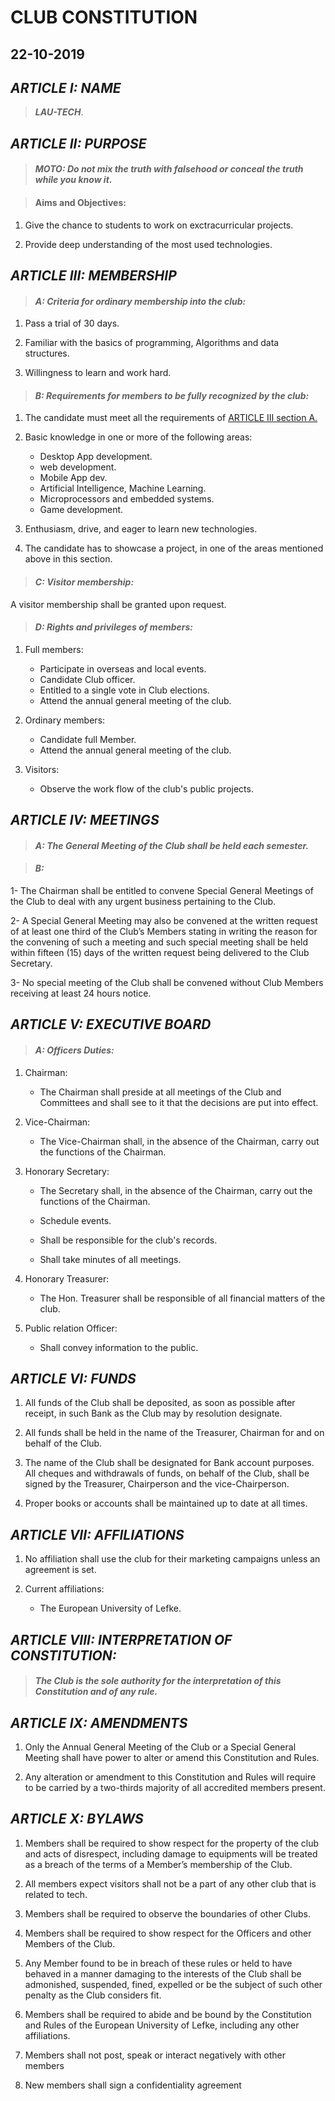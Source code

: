 # CLUB CONSTITUTION

## 22-10-2019

## ***ARTICLE I: NAME***

> ***_LAU-TECH_***.

## ***ARTICLE II: PURPOSE***

> #### _MOTO: Do not mix the truth with falsehood or conceal the truth while you know it_.

> #### Aims and Objectives:

1. Give the chance to students to work on exctracurricular projects.

2. Provide deep understanding of the most used technologies.  	

## ***ARTICLE III: MEMBERSHIP***

> #### _A:  Criteria for ordinary membership into the club:_
	
1. Pass a trial of 30 days.

2. Familiar with the basics of programming, Algorithms and data structures.

3. Willingness to learn and work hard. 
    
> #### _B:  Requirements for members to be fully recognized by the club:_

1. The candidate must meet all the requirements of [ARTICLE III section A.](#article-iii-membership)
 
2. Basic knowledge in one or more of the following areas:
   * Desktop App development.
   * web development.
   * Mobile App dev.
   * Artificial Intelligence, Machine Learning.
   * Microprocessors and embedded systems.
   * Game development.

3. Enthusiasm, drive, and eager to learn new technologies. 

4. The candidate has to showcase a project, in one of the areas mentioned above in this section.

> #### _C: Visitor membership:_

   A visitor membership shall be granted upon request.
 
> #### _D:  Rights and privileges of members:_

1. Full members:
    
   * Participate in overseas and local events.
   * Candidate Club officer.
   * Entitled to a single vote in Club elections.
   * Attend the annual general meeting of the club.

2. Ordinary members:

   * Candidate full Member.   
   * Attend the annual general meeting of the club. 

3. Visitors:

   * Observe the work flow of the club's public projects.

## ***ARTICLE IV: MEETINGS***

> #### _A:  The General Meeting of the Club shall be held each semester._

> #### _B:_ 

1- The Chairman shall be entitled to convene Special General Meetings of the Club to deal with any urgent business pertaining to the Club. 

2- A Special General Meeting may also be convened at the written request of at least one third of the Club’s Members stating in writing the reason for the convening of such a meeting and such special meeting shall be held within fifteen (15) days of the written request 	being delivered to the Club Secretary. 

3- No special meeting of the Club shall be convened without Club Members receiving at least 24 hours notice.


## ***ARTICLE V: EXECUTIVE BOARD***

> #### _A:  Officers Duties:_

1. Chairman:

   * The Chairman shall preside at all meetings of the Club and Committees and shall see to it that the decisions are put into effect.
    
2. Vice-Chairman:
    
   * The Vice-Chairman shall, in the absence of the Chairman, carry out the functions of the Chairman.
    
3. Honorary Secretary:
   
   * The Secretary shall, in the absence of the Chairman, carry out the functions of the Chairman.  
    
   * Schedule events.
    
   * Shall be responsible for the club's records.
    
   * Shall take minutes of all meetings.
    
4. Honorary Treasurer:
    
   * The Hon. Treasurer shall be responsible of all financial matters of the club.
    
5. Public relation Officer:
    
   * Shall convey information to the public.


## ***ARTICLE VI: FUNDS***

1. All funds of the Club shall be deposited, as soon as possible after receipt, in such Bank as the Club may by resolution designate. 
    
2. All funds shall be held in the name of the Treasurer, Chairman for and on behalf of the Club. 
   
3. The name of the Club shall be designated for Bank account purposes. All cheques and withdrawals of funds, on behalf of the Club, shall be signed by the Treasurer, Chairperson and the vice-Chairperson. 
    
4. Proper books or accounts shall be maintained up to date at all times.

## ***ARTICLE VII: AFFILIATIONS***

1. No affiliation shall use the club for their marketing campaigns unless an agreement is set.

2. Current affiliations:
    
    * The European University of Lefke.


## ***ARTICLE VIII: INTERPRETATION OF CONSTITUTION:***

> #### **_The Club is the sole authority for the interpretation of this Constitution and of any rule._**

## ***ARTICLE IX: AMENDMENTS***

1. Only the Annual General Meeting of the Club or a Special General Meeting shall have power to alter or amend this Constitution and Rules. 

2. Any alteration or amendment to this Constitution and Rules will require to be carried by a two-thirds majority of all accredited members present.


## ***ARTICLE X: BYLAWS***

1. Members shall be required to show respect for the property of the club and acts of disrespect, including damage to equipments will be treated as a breach of the terms of a Member’s membership of the Club.
	
2. All members expect visitors shall not be a part of any other club that is related to tech.
	
3. Members shall be required to observe the boundaries of other Clubs.
	
4. Members shall be required to show respect for the Officers and other Members of the Club.
	
5. Any Member found to be in breach of these rules or held to have behaved in a manner damaging to the interests of the Club shall be admonished, suspended, fined, expelled or be the subject of such other penalty as the Club considers fit.
	
6. Members shall be required to abide and be bound by the Constitution and Rules of the European University of Lefke, including any other affiliations.  
       
7. Members shall not post, speak or interact negatively with other members
    
8. New members shall sign a confidentiality agreement   
